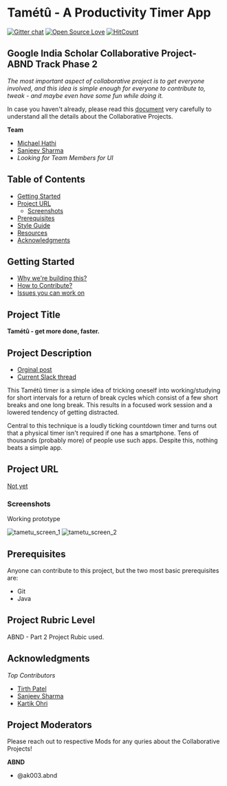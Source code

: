 # Tamétû - A Productivity Timer App
[![Gitter chat](https://badges.gitter.im/gitterHQ/gitter.png)](https://gitter.im/android-productivity-timer-tametu-app/tametu) [![Open Source Love](https://badges.frapsoft.com/os/v2/open-source.svg?v=103)](https://github.com/ellerbrock/open-source-badges/) [![HitCount](http://hits.dwyl.io/google-udacity-india-scholars//{project}.svg)](http://hits.dwyl.io/google-udacity-india-scholars//{project})
## Google India Scholar Collaborative Project- ABND Track Phase 2

_The most important aspect of collaborative project is to get everyone involved, and this idea is simple enough for everyone to contribute to, tweak - and maybe even have some fun while doing it._

In case you haven't already, please read this [document](https://docs.google.com/document/d/18UC6AAfdgcLLZzuGO_unUlZwc2kBYZqBRogmjDK3Ysc/edit?usp=sharing) very carefully to understand all the details about the Collaborative Projects.

**Team**
- [Michael Hathi](https://github.com/numerative/)
- [Sanjeev Sharma](https://github.com/thedevelopersanjeev)
- _Looking for Team Members for UI_

## Table of Contents

- [Getting Started](#getting-started)
- [Project URL](#project-url)
  - [Screenshots](#screenshots)
- [Prerequisites](#prerequisites)
- [Style Guide](#style-guide)
- [Resources](#resources)
- [Acknowledgments](#acknowledgments)

## Getting Started
- [Why we're building this?](https://discussions.udacity.com/t/my-collaborative-project-idea/618377)
- [How to Contribute?](Contributing.md)
- [Issues you can work on](https://github.com/NJACKWinterOfCode/android-productivity-timer-tametu-app/issues)


## Project Title
**Tamétû - get more done, faster.**

## Project Description
- [Orginal post](https://discussions.udacity.com/t/my-collaborative-project-idea/618377)
- [Current Slack thread](https://googleindiascholars.slack.com/archives/GD96L4VA4/p1539274648000100)

This Tamétû timer is a simple idea of tricking oneself into working/studying for short intervals for a return of break cycles which consist of a few short breaks and one long break. This results in a focused work session and a lowered tendency of getting distracted.

Central to this technique is a loudly ticking countdown timer and turns out that a physical timer isn't required if one has a smartphone. Tens of thousands (probably more) of people use such apps. Despite this, nothing beats a simple app.


## Project URL
[Not yet](#)

### Screenshots
Working prototype

![tametu_screen_1](https://user-images.githubusercontent.com/28054527/48408222-cef67300-e75e-11e8-8f81-5d210ee7db62.png) ![tametu_screen_2](https://user-images.githubusercontent.com/28054527/48408224-cef67300-e75e-11e8-9a7f-7f139063ca0c.png)

## Prerequisites
Anyone can contribute to this project, but the two most basic prerequisites are:
- Git
- Java

## Project Rubric Level
ABND - Part 2 Project Rubic used.

## Acknowledgments
*Top Contributors*

- [Tirth Patel](https://github.com/piedcipher)
- [Sanjeev Sharma](https://github.com/thedevelopersanjeev)
- [Kartik Ohri](https://github.com/kartikohri1712)

## Project Moderators

Please reach out to respective Mods for any quries about the Collaborative Projects!

**ABND** 
- @ak003.abnd